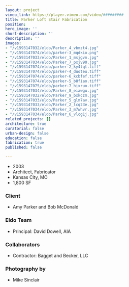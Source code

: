 ```yaml
---
layout: project
vimeo_link: https://player.vimeo.com/video/#########
title: Parker Loft Stair Fabrication
position: 
hero_image: ''
short-description: ''
description: ''
images:
- "/v1593147032/eldo/Parker_4_vbmzt4.jpg"
- "/v1593147074/eldo/parker-3_mqdkio.png"
- "/v1593147033/eldo/Parker_1_msjgvn.jpg"
- "/v1593147034/eldo/Parker_7_pxjv90.jpg"
- "/v1593147074/eldo/parker-2_ky4tqt.tiff"
- "/v1593147074/eldo/parker-4_duoteu.tiff"
- "/v1593147074/eldo/parker-6_kcbfef.tiff"
- "/v1593147074/eldo/parker-5_b8fiao.tiff"
- "/v1593147075/eldo/parker-7_hixruo.tiff"
- "/v1593147034/eldo/Parker_8_eiawgu.jpg"
- "/v1593147032/eldo/Parker_9_bxkczm.jpg"
- "/v1593147033/eldo/Parker_5_qlm7av.jpg"
- "/v1593147033/eldo/Parker_2_lcq23e.jpg"
- "/v1593147034/eldo/Parker_3_m7whvr.jpg"
- "/v1593147034/eldo/Parker_6_vlcg1j.jpg"
related_projects: []
architecture: true
curatorial: false
urban-design: false
education: false
fabrication: true
published: false

---
```

* 2003
* Architect, Fabricator
* Kansas City, MO
* 1,800 SF

### Client

* Amy Parker and Bob McDonald

### Eldo Team

* Principal: David Dowell, AIA

### Collaborators

* Contractor: Bagget and Becker, LLC

### Photography by

* Mike Sinclair